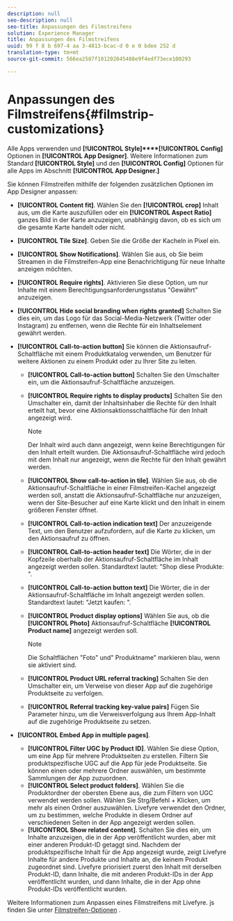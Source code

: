 ```yaml
---
description: null
seo-description: null
seo-title: Anpassungen des Filmstreifens
solution: Experience Manager
title: Anpassungen des Filmstreifens
uuid: 99 f 8 b 697-4 aa 3-4813-bcac-d 0 e 0 bdee 252 d
translation-type: tm+mt
source-git-commit: 566ea2587f101202045488e9f4edf73ece100293

---
```



# Anpassungen des Filmstreifens{#filmstrip-customizations}

Alle Apps verwenden und **[!UICONTROL Style]****[!UICONTROL Config]** Optionen in **[!UICONTROL App Designer]**. Weitere Informationen zum Standard **[!UICONTROL Style]** und den **[!UICONTROL Config]** Optionen für alle Apps im Abschnitt **[!UICONTROL App Designer.]**

Sie können Filmstreifen mithilfe der folgenden zusätzlichen Optionen im App Designer anpassen:

* **[!UICONTROL Content fit]**. Wählen Sie den **[!UICONTROL crop]** Inhalt aus, um die Karte auszufüllen oder ein **[!UICONTROL Aspect Ratio]** ganzes Bild in der Karte anzuzeigen, unabhängig davon, ob es sich um die gesamte Karte handelt oder nicht.
* **[!UICONTROL Tile Size]**. Geben Sie die Größe der Kacheln in Pixel ein.
* **[!UICONTROL Show Notifications]**. Wählen Sie aus, ob Sie beim Streamen in die Filmstreifen-App eine Benachrichtigung für neue Inhalte anzeigen möchten.
* **[!UICONTROL Require rights]**. Aktivieren Sie diese Option, um nur Inhalte mit einem Berechtigungsanforderungsstatus "Gewährt" anzuzeigen.
* **[!UICONTROL Hide social branding when rights granted]** Schalten Sie dies ein, um das Logo für das Social-Media-Netzwerk (Twitter oder Instagram) zu entfernen, wenn die Rechte für ein Inhaltselement gewährt werden.
* **[!UICONTROL Call-to-action button]** Sie können die Aktionsaufruf-Schaltfläche mit einem Produktkatalog verwenden, um Benutzer für weitere Aktionen zu einem Produkt oder zu Ihrer Site zu leiten.

   * **[!UICONTROL Call-to-action button]** Schalten Sie den Umschalter ein, um die Aktionsaufruf-Schaltfläche anzuzeigen.
   * **[!UICONTROL Require rights to display products]** Schalten Sie den Umschalter ein, damit der Inhaltsinhaber die Rechte für den Inhalt erteilt hat, bevor eine Aktionsaktionsschaltfläche für den Inhalt angezeigt wird.

      >[!NOTE]
      >
      >Der Inhalt wird auch dann angezeigt, wenn keine Berechtigungen für den Inhalt erteilt wurden. Die Aktionsaufruf-Schaltfläche wird jedoch mit dem Inhalt nur angezeigt, wenn die Rechte für den Inhalt gewährt werden.

   * **[!UICONTROL Show call-to-action in tile]**. Wählen Sie aus, ob die Aktionsaufruf-Schaltfläche in einer Filmstreifen-Kachel angezeigt werden soll, anstatt die Aktionsaufruf-Schaltfläche nur anzuzeigen, wenn der Site-Besucher auf eine Karte klickt und den Inhalt in einem größeren Fenster öffnet.
   * **[!UICONTROL Call-to-action indication text]** Der anzuzeigende Text, um den Benutzer aufzufordern, auf die Karte zu klicken, um den Aktionsaufruf zu öffnen.
   * **[!UICONTROL Call-to-action header text]** Die Wörter, die in der Kopfzeile oberhalb der Aktionsaufruf-Schaltfläche im Inhalt angezeigt werden sollen. Standardtext lautet: "Shop diese Produkte: ".
   * **[!UICONTROL Call-to-action button text]** Die Wörter, die in der Aktionsaufruf-Schaltfläche im Inhalt angezeigt werden sollen. Standardtext lautet: "Jetzt kaufen: ".
   * **[!UICONTROL Product display options]** Wählen Sie aus, ob die **[!UICONTROL Photo]** Aktionsaufruf-Schaltfläche **[!UICONTROL Product name]** angezeigt werden soll.

      >[!NOTE]
      >
      >Die Schaltflächen "Foto" und" Produktname" markieren blau, wenn sie aktiviert sind.

   * **[!UICONTROL Product URL referral tracking]** Schalten Sie den Umschalter ein, um Verweise von dieser App auf die zugehörige Produktseite zu verfolgen.
   * **[!UICONTROL Referral tracking key-value pairs]** Fügen Sie Parameter hinzu, um die Verweisverfolgung aus Ihrem App-Inhalt auf die zugehörige Produktseite zu setzen.

* **[!UICONTROL Embed App in multiple pages]**.

   * **[!UICONTROL Filter UGC by Product ID]**. Wählen Sie diese Option, um eine App für mehrere Produktseiten zu erstellen. Filtern Sie produktspezifische UGC auf die App für jede Produktseite. Sie können einen oder mehrere Ordner auswählen, um bestimmte Sammlungen der App zuzuordnen.
   * **[!UICONTROL Select product folders]**. Wählen Sie die Produktordner der obersten Ebene aus, die zum Filtern von UGC verwendet werden sollen. Wählen Sie Strg/Befehl + Klicken, um mehr als einen Ordner auszuwählen. Livefyre verwendet den Ordner, um zu bestimmen, welche Produkte in diesem Ordner auf verschiedenen Seiten in der App angezeigt werden sollen.
   * **[!UICONTROL Show related content]**. Schalten Sie dies ein, um Inhalte anzuzeigen, die in der App veröffentlicht wurden, aber mit einer anderen Produkt-ID getaggt sind. Nachdem der produktspezifische Inhalt für die App angezeigt wurde, zeigt Livefyre Inhalte für andere Produkte und Inhalte an, die keinem Produkt zugeordnet sind. Livefyre priorisiert zuerst den Inhalt mit derselben Produkt-ID, dann Inhalte, die mit anderen Produkt-IDs in der App veröffentlicht wurden, und dann Inhalte, die in der App ohne Produkt-IDs veröffentlicht wurden.

Weitere Informationen zum Anpassen eines Filmstreifens mit Livefyre. js finden Sie unter [Filmstreifen-Optionen](/help/implementation/c-getting-started/c-implementation-process/c-using-livefyre.js-to-create-customize-and-use-apps-on-your-site.md) .

